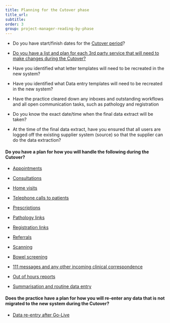 ```yaml
---
title: Planning for the Cutover phase
title_url:
subtitle: 
order: 3
group: project-manager-reading-by-phase
---
```


* Do you have start/finish dates for the [Cutover period]( {{site.baseurl}}/guide/planning-for-cut-over)?

* [Do you have a list and plan for each 3rd party service that will need to make changes during the Cutover?]( {{site.baseurl}}/guide/pre-migration-tasks#notifying-third-parties-and-links)

* Have you identified what letter templates will need to be recreated in the new system?

* Have you identified what Data entry templates will need to be recreated in the new system?

* Have the practice cleared down any inboxes and outstanding workflows and all open communication tasks, such as pathology and registration

* Do you know the exact date/time when the final data extract will be taken?

* At the time of the final data extract, have you ensured that all users are logged off the existing supplier system (source) so that the supplier can do the data extraction?

#### Do you have a plan for how you will handle the following during the Cutover?

* [Appointments]( {{site.baseurl}}/guide/planning-for-cut-over#appointments)

* [Consultations]( {{site.baseurl}}/guide/planning-for-cut-over#consulations)

* [Home visits]( {{site.baseurl}}/guide/planning-for-cut-over#home-visits)

* [Telephone calls to patients]( {{site.baseurl}}/guide/planning-for-cut-over#telephone-calls-to-patients)

* [Prescriptions]( {{site.baseurl}}/guide/planning-for-cut-over#prescriptions)

* [Pathology links]( {{site.baseurl}}/guide/planning-for-cut-over#links)

* [Registration links]( {{site.baseurl}}/guide/planning-for-cut-over#links)

* [Referrals]( {{site.baseurl}}/guide/planning-for-cut-over#referrals)

* [Scanning]( {{site.baseurl}}/guide/planning-for-cut-over#scanning)

* [Bowel screening]( {{site.baseurl}}/guide/planning-for-cut-over#screening)

* [111 messages and any other incoming clinical correspondence]( {{site.baseurl}}/guide/planning-for-cut-over#one-one-one-messages)

* [Out of hours reports]( {{site.baseurl}}/guide/planning-for-cut-over#out-of-hours)

* [Summarisation and routine data entry]( {{site.baseurl}}/guide/planning-for-cut-over#summarisation)


#### Does the practice have a plan for how you will re-enter any data that is not migrated to the new system during the Cutover?

* [Data re-entry after Go-Live]( {{site.baseurl}}/guide/post-go-live#data-re-entry)
